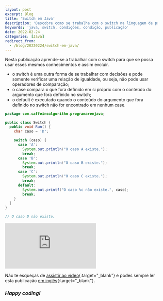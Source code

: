 ```yaml
---
layout: post
excerpt: Blog
title: 'Switch em Java'
description: 'Descobre como se trabalha com o switch na linguagem de programação Java. Obtém respostas às tuas dúvidas com a teoria e os exemplos apresentados.'
keywords: 'java, switch, condições, condição, publicação'
date: 2022-02-24
categories: [Java]
redirect_from:
  - /blog/20220224/switch-em-java/
---
```


Nesta publicação aprende-se a trabalhar com o switch para que se possa usar esses mesmos conhecimentos e assim evoluir.

- o switch é uma outra forma de se trabalhar com decisões e pode somente verificar uma relação de igualdade, ou seja, não pode usar operadores de comparação;
- o case compara o que fora definido em si próprio com o conteúdo do argumento que fora definido no switch;
- o default é executado quando o conteúdo do argumento que fora definido no switch não for encontrado em nenhum case.

```java
package com.caffeinealgorithm.programaremjava;

public class Switch {
  public void Run() {
    char caso = 'D';

    switch (caso) {
      case 'A':
        System.out.println("O caso A existe.");
        break;
      case 'B':
        System.out.println("O caso B existe.");
        break;
      case 'C':
        System.out.println("O caso C existe.");
        break;
      default:
        System.out.printf("O caso %c não existe.", caso);
        break;
    }
  }
}

// O caso D não existe.
```

<div class="video-container">
  <iframe src="https://www.youtube.com/embed/445d_X4N6OI" frameborder="0" allowfullscreen></iframe>
</div>

Não te esqueças de [assistir ao vídeo](https://youtu.be/445d_X4N6OI){:target="\_blank"} e podes sempre ler esta publicação [em inglês](https://nelsonsilvadev.com/blog/switch-in-java/){:target="\_blank"}.

### _Happy coding!_

